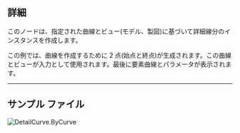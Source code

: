 ## 詳細
このノードは、指定された曲線とビュー(モデル、製図)に基づいて詳細線分のインスタンスを作成します。

この例では、曲線を作成するために 2 点(始点と終点)が生成されます。この曲線とビューが入力として使用されます。最後に要素曲線とパラメータが表示されます。

___
## サンプル ファイル

![DetailCurve.ByCurve](./Revit.Elements.DetailCurve.ByCurve_img.jpg)

